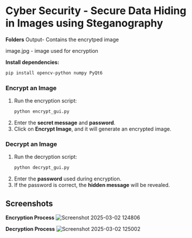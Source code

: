 # Cyber Security - Secure Data Hiding in Images using Steganography

**Folders**
Output- Contains the encrytped image

image.jpg - image used for encryption

 **Install dependencies:**  
   ```bash
   pip install opencv-python numpy PyQt6
   ```

### Encrypt an Image
1. Run the encryption script:
   ```bash
   python encrypt_gui.py
   ```
2. Enter the **secret message** and **password**.
3. Click on **Encrypt Image**, and it will generate an encrypted image.

### Decrypt an Image
1. Run the decryption script:
   ```bash
   python decrypt_gui.py
   ```
2. Enter the **password** used during encryption.
3. If the password is correct, the **hidden message** will be revealed.

## Screenshots

**Encryption Process**
![Screenshot 2025-03-02 124806](https://github.com/user-attachments/assets/c9a39573-0896-4602-b53d-bbc8fcb8fabd)

**Decryption Process**
![Screenshot 2025-03-02 125002](https://github.com/user-attachments/assets/536f43db-7e63-4bbc-9e9f-0485a8d58a85)



